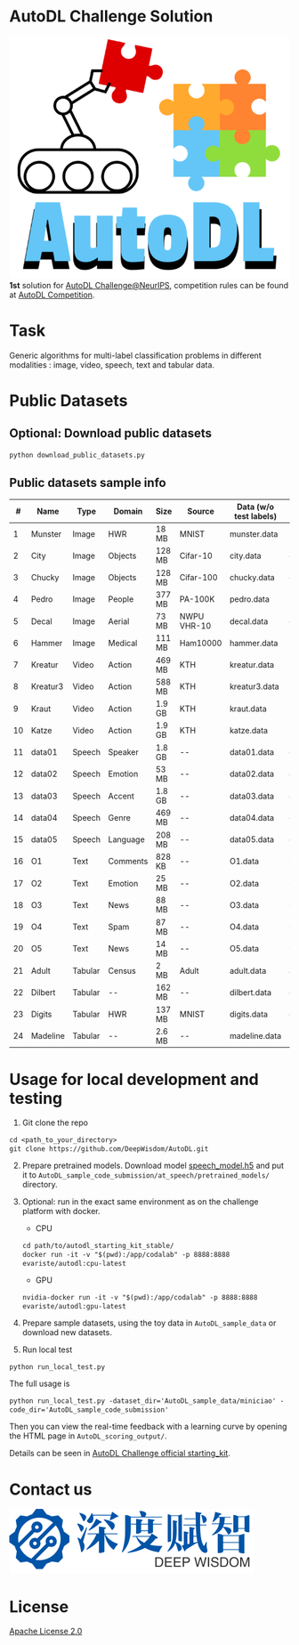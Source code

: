 # AutoDL Challenge Solution
![alt text](autodl_logo.png "title")
**1st** solution for [AutoDL Challenge@NeurIPS](https://autodl.chalearn.org/neurips2019), competition rules can be found at [AutoDL Competition](https://autodl.lri.fr/competitions/162).


# Task
Generic algorithms for multi-label classification problems in different modalities : image, video, speech, text and tabular data.

# Public Datasets
## Optional: Download public datasets
```bash
python download_public_datasets.py
```

## Public datasets sample info 
| #   | Name     | Type    | Domain   | Size   | Source      | Data (w/o test labels) | Test labels       |
 | --- | -------- | ------- | -------- | ------ | ----------- | ---------------------- | ----------------- |
 | 1   | Munster  | Image   | HWR      | 18 MB  | MNIST       | munster.data           | munster.solution  |
 | 2   | City     | Image   | Objects  | 128 MB | Cifar-10    | city.data              | city.solution     |
 | 3   | Chucky   | Image   | Objects  | 128 MB | Cifar-100   | chucky.data            | chucky.solution   |
 | 4   | Pedro    | Image   | People   | 377 MB | PA-100K     | pedro.data             | pedro.solution    |
 | 5   | Decal    | Image   | Aerial   | 73 MB  | NWPU VHR-10 | decal.data             | decal.solution    |
 | 6   | Hammer   | Image   | Medical  | 111 MB | Ham10000    | hammer.data            | hammer.solution   |
 | 7   | Kreatur  | Video   | Action   | 469 MB | KTH         | kreatur.data           | kreatur.solution  |
 | 8   | Kreatur3 | Video   | Action   | 588 MB | KTH         | kreatur3.data          | kreatur3.solution |
 | 9   | Kraut    | Video   | Action   | 1.9 GB | KTH         | kraut.data             | kraut.solution    |
 | 10  | Katze    | Video   | Action   | 1.9 GB | KTH         | katze.data             | katze.solution    |
 | 11  | data01   | Speech  | Speaker  | 1.8 GB | --          | data01.data            | data01.solution   |
 | 12  | data02   | Speech  | Emotion  | 53 MB  | --          | data02.data            | data02.solution   |
 | 13  | data03   | Speech  | Accent   | 1.8 GB | --          | data03.data            | data03.solution   |
 | 14  | data04   | Speech  | Genre    | 469 MB | --          | data04.data            | data04.solution   |
 | 15  | data05   | Speech  | Language | 208 MB | --          | data05.data            | data05.solution   |
 | 16  | O1       | Text    | Comments | 828 KB | --          | O1.data                | O1.solution       |
 | 17  | O2       | Text    | Emotion  | 25 MB  | --          | O2.data                | O2.solution       |
 | 18  | O3       | Text    | News     | 88 MB  | --          | O3.data                | O3.solution       |
 | 19  | O4       | Text    | Spam     | 87 MB  | --          | O4.data                | O4.solution       |
 | 20  | O5       | Text    | News     | 14 MB  | --          | O5.data                | O5.solution       |
 | 21  | Adult    | Tabular | Census   | 2 MB   | Adult       | adult.data             | adult.solution    |
 | 22  | Dilbert  | Tabular | --       | 162 MB | --          | dilbert.data           | dilbert.solution  |
 | 23  | Digits   | Tabular | HWR      | 137 MB | MNIST       | digits.data            | digits.solution   |
 | 24  | Madeline | Tabular | --       | 2.6 MB | --          | madeline.data          | madeline.solution |



# Usage for local development and testing
1. Git clone the repo
```
cd <path_to_your_directory>
git clone https://github.com/DeepWisdom/AutoDL.git
```
2. Prepare pretrained models.
Download model [speech_model.h5](https://github.com/DeepWisdom/AutoDL/releases/download/opensource/thin_resnet34.h5) and put it to `AutoDL_sample_code_submission/at_speech/pretrained_models/` directory.

3. Optional: run in the exact same environment as on the challenge platform with docker. 
    - CPU
    ```
    cd path/to/autodl_starting_kit_stable/
    docker run -it -v "$(pwd):/app/codalab" -p 8888:8888 evariste/autodl:cpu-latest
    ```
    - GPU
    ```
    nvidia-docker run -it -v "$(pwd):/app/codalab" -p 8888:8888 evariste/autodl:gpu-latest
    ```
4. Prepare sample datasets, using the toy data in `AutoDL_sample_data` or download new datasets.

5. Run local test
```
python run_local_test.py
```
The full usage is
```
python run_local_test.py -dataset_dir='AutoDL_sample_data/miniciao' -code_dir='AutoDL_sample_code_submission'
```
Then you can view the real-time feedback with a learning curve by opening the
HTML page in `AutoDL_scoring_output/`.


Details can be seen in [AutoDL Challenge official starting_kit](https://github.com/zhengying-liu/autodl_starting_kit_stable).

# Contact us
[![alt text](deepwisdom-logo-white.svg "title")](http://fuzhi.ai/)

# License
[Apache License 2.0](https://github.com/DeepWisdom/AutoDL/blob/master/LICENSE)
